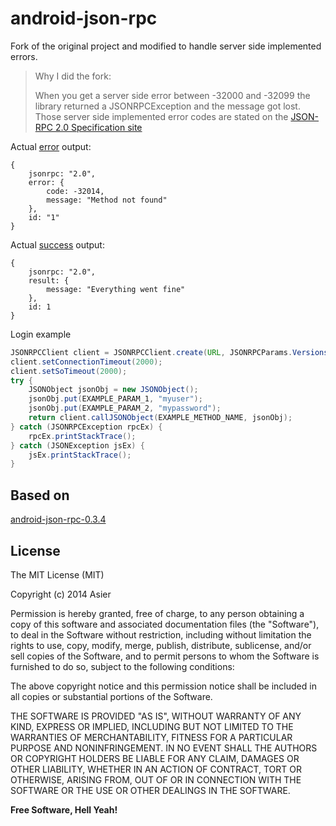 android-json-rpc
=========

Fork of the original project and modified to handle server side implemented errors.

> Why I did the fork:
> 
> When you get a server side error between -32000 and -32099 the library returned a JSONRPCException and the message got lost.
> Those server side implemented error codes are stated on the [JSON-RPC 2.0 Specification site][1]

Actual [error][4] output:

```
{
    jsonrpc: "2.0",
    error: {
        code: -32014,
        message: "Method not found"
    },
    id: "1"
}
```

Actual [success][5] output:

```
{
    jsonrpc: "2.0",
    result: {
        message: "Everything went fine"
    },
    id: 1
}
```

Login example

```java
JSONRPCClient client = JSONRPCClient.create(URL, JSONRPCParams.Versions.VERSION_2);
client.setConnectionTimeout(2000);
client.setSoTimeout(2000);
try {
    JSONObject jsonObj = new JSONObject();
    jsonObj.put(EXAMPLE_PARAM_1, "myuser");
    jsonObj.put(EXAMPLE_PARAM_2, "mypassword");
    return client.callJSONObject(EXAMPLE_METHOD_NAME, jsonObj);
} catch (JSONRPCException rpcEx) {
    rpcEx.printStackTrace();
} catch (JSONException jsEx) {
    jsEx.printStackTrace();
}
```

Based on
--------

[android-json-rpc-0.3.4][2]

License
----

The MIT License (MIT)

Copyright (c) 2014 Asier

Permission is hereby granted, free of charge, to any person obtaining a copy of
this software and associated documentation files (the "Software"), to deal in
the Software without restriction, including without limitation the rights to
use, copy, modify, merge, publish, distribute, sublicense, and/or sell copies of
the Software, and to permit persons to whom the Software is furnished to do so,
subject to the following conditions:

The above copyright notice and this permission notice shall be included in all
copies or substantial portions of the Software.

THE SOFTWARE IS PROVIDED "AS IS", WITHOUT WARRANTY OF ANY KIND, EXPRESS OR
IMPLIED, INCLUDING BUT NOT LIMITED TO THE WARRANTIES OF MERCHANTABILITY, FITNESS
FOR A PARTICULAR PURPOSE AND NONINFRINGEMENT. IN NO EVENT SHALL THE AUTHORS OR
COPYRIGHT HOLDERS BE LIABLE FOR ANY CLAIM, DAMAGES OR OTHER LIABILITY, WHETHER
IN AN ACTION OF CONTRACT, TORT OR OTHERWISE, ARISING FROM, OUT OF OR IN
CONNECTION WITH THE SOFTWARE OR THE USE OR OTHER DEALINGS IN THE SOFTWARE.


**Free Software, Hell Yeah!**

[1]:http://www.jsonrpc.org/specification#error_object
[2]:https://code.google.com/p/android-json-rpc/
[4]:https://raw.githubusercontent.com/axierjhtjz/android-json-rpc/master/error.json
[5]:https://raw.githubusercontent.com/axierjhtjz/android-json-rpc/master/success.json
